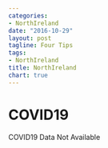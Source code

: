 ```yaml
---
categories:
- NorthIreland
date: "2016-10-29"
layout: post
tagline: Four Tips
tags:
- NorthIreland
title: NorthIreland
chart: true
---
```



# COVID19
COVID19 Data Not Available
